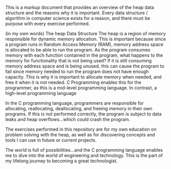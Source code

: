 This is a markup document that provides an overview of the heap data structure and the reasons why it is important.
Every data structure / algorithm in computer science exists for a reason, and there must be purpose with every exercise performed.

(in my own words)
The heap Data Structure
The heap is a region of memory responsible for dynamic memory allocation. This is important because since a program runs in Random Access Memory (RAM), memory address space is allocated to be able to run the program. As the program consumes memory with each function contained in the program, what happens to the memory for functionality that is not being used? If it is still consuming memory address space and is being unused, this can cause the program to fail since memory needed to run the program does not have enough capacity. This is why it is important to allocate memory when needed, and free it when it is not needed. C Programming enables this for the programmer, as this is a mid-level programming language. In contrast, a high-level programming language

In the C programming language, programmers are responsible for allocating, reallocating, deallocating, and freeing memory in their own programs.
If this is not performed correctly, the program is subject to data leaks and heap overflows...which could crash the program.

The exercises performed in this repository are for my own education on problem solving with the heap, as well as for discovering concepts and tools I can use in future or current projects.

The world is full of possibilities...and the C programming language enables me to dive into the world of engineering and technology. This is the part of my lifelong journey to becoming a great technologist.



